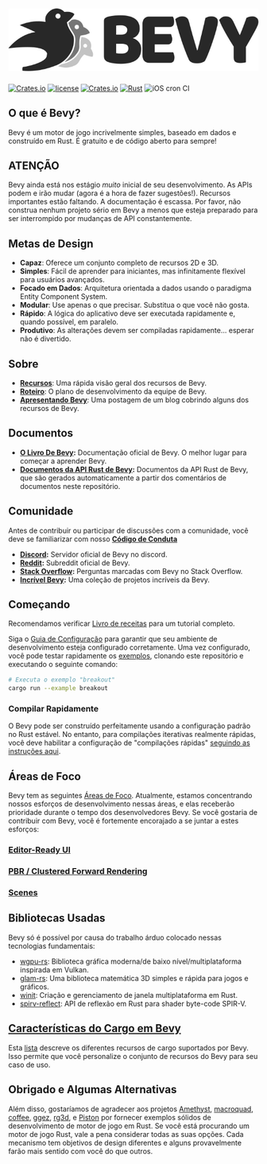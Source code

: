 # [![Bevy](assets/branding/bevy_logo_light_small.svg)](https://bevyengine.org)

[![Crates.io](https://img.shields.io/crates/v/bevy.svg)](https://crates.io/crates/bevy)
[![license](https://img.shields.io/badge/license-MIT-blue.svg)](https://github.com/bevyengine/bevy/blob/master/LICENSE)
[![Crates.io](https://img.shields.io/crates/d/bevy.svg)](https://crates.io/crates/bevy)
[![Rust](https://github.com/bevyengine/bevy/workflows/CI/badge.svg)](https://github.com/bevyengine/bevy/actions)
![iOS cron CI](https://github.com/bevyengine/bevy/workflows/iOS%20cron%20CI/badge.svg)

## O que é Bevy?

Bevy é um motor de jogo incrivelmente simples, baseado em dados e construído em Rust. É gratuito e de código aberto para sempre!

## ATENÇÃO

Bevy ainda está nos estágio _muito_ inicial de seu desenvolvimento. As APIs podem e irão mudar (agora é a hora de fazer sugestões!). Recursos importantes estão faltando. A documentação é escassa. Por favor, não construa nenhum projeto sério em Bevy a menos que esteja preparado para ser interrompido por mudanças de API constantemente.

## Metas de Design

* **Capaz**: Oferece um conjunto completo de recursos 2D e 3D.
* **Simples**: Fácil de aprender para iniciantes, mas infinitamente flexível para usuários avançados.
* **Focado em Dados**: Arquitetura orientada a dados usando o paradigma Entity Component System.
* **Modular**: Use apenas o que precisar. Substitua o que você não gosta.
* **Rápido**: A lógica do aplicativo deve ser executada rapidamente e, quando possível, em paralelo.
* **Produtivo**: As alterações devem ser compiladas rapidamente... esperar não é divertido.

## Sobre

* **[Recursos](https://bevyengine.org)**: Uma rápida visão geral dos recursos de Bevy.
* **[Roteiro](https://github.com/bevyengine/bevy/projects/1)**: O plano de desenvolvimento da equipe de Bevy.
* **[Apresentando Bevy](https://bevyengine.org/news/introducing-bevy/)**: Uma postagem de um blog cobrindo alguns dos recursos de Bevy.

## Documentos

* **[O Livro De Bevy](https://bevyengine.org/learn/book/introduction):** Documentação oficial de Bevy. O melhor lugar para começar a aprender Bevy.
* **[Documentos da API Rust de Bevy](https://docs.rs/bevy):** Documentos da API Rust de Bevy, que são gerados automaticamente a partir dos comentários de documentos neste repositório.

## Comunidade

Antes de contribuir ou participar de discussões com a comunidade, você deve se familiarizar com nosso **[Código de Conduta](https://github.com/bevyengine/bevy/blob/master/CODE_OF_CONDUCT.md)**

* **[Discord](https://discord.gg/gMUk5Ph):** Servidor oficial de Bevy no discord.
* **[Reddit](https://reddit.com/r/bevy):** Subreddit oficial de Bevy.
* **[Stack Overflow](https://stackoverflow.com/questions/tagged/bevy):** Perguntas marcadas com Bevy no Stack Overflow.
* **[Incrível Bevy](https://github.com/bevyengine/awesome-bevy):** Uma coleção de projetos incríveis da Bevy.

## Começando

Recomendamos verificar [Livro de receitas](https://bevyengine.org/learn/book/introduction) para um tutorial completo.

Siga o [Guia de Configuração](https://bevyengine.org/learn/book/getting-started/setup/) para garantir que seu ambiente de desenvolvimento esteja configurado corretamente.
Uma vez configurado, você pode testar rapidamente os [exemplos](/examples), clonando este repositório e executando o seguinte comando:

```sh
# Executa o exemplo "breakout"
cargo run --example breakout
```

### Compilar Rapidamente

O Bevy pode ser construído perfeitamente usando a configuração padrão no Rust estável. No entanto, para compilações iterativas realmente rápidas, você deve habilitar a configuração de "compilações rápidas" [seguindo as instruções aqui](http://bevyengine.org/learn/book/getting-started/setup/).

## Áreas de Foco

Bevy tem as seguintes [Áreas de Foco](https://github.com/bevyengine/bevy/labels/focus-area). Atualmente, estamos concentrando nossos esforços de desenvolvimento nessas áreas, e elas receberão prioridade durante o tempo dos desenvolvedores Bevy. Se você gostaria de contribuir com Bevy, você é fortemente encorajado a se juntar a estes esforços:

### [Editor-Ready UI](https://github.com/bevyengine/bevy/issues/254)

### [PBR / Clustered Forward Rendering](https://github.com/bevyengine/bevy/issues/179)

### [Scenes](https://github.com/bevyengine/bevy/issues/255)

## Bibliotecas Usadas

Bevy só é possível por causa do trabalho árduo colocado nessas tecnologias fundamentais:

* [wgpu-rs](https://github.com/gfx-rs/wgpu-rs): Biblioteca gráfica moderna/de baixo nível/multiplataforma inspirada em Vulkan.
* [glam-rs](https://github.com/bitshifter/glam-rs): Uma biblioteca matemática 3D simples e rápida para jogos e gráficos.
* [winit](https://github.com/rust-windowing/winit): Criação e gerenciamento de janela multiplataforma em Rust.
* [spirv-reflect](https://github.com/gwihlidal/spirv-reflect-rs): API de reflexão em Rust para shader byte-code SPIR-V.

## [Características do Cargo em Bevy][cargo_features]

Esta [lista][cargo_features] descreve os diferentes recursos de cargo suportados por Bevy. Isso permite que você personalize o conjunto de recursos do Bevy para seu caso de uso.

[cargo_features]: docs/cargo_features.md

## Obrigado e Algumas Alternativas

Além disso, gostaríamos de agradecer aos projetos [Amethyst](https://github.com/amethyst/amethyst), [macroquad](https://github.com/not-fl3/macroquad), [coffee](https://github.com/hecrj/coffee), [ggez](https://github.com/ggez/ggez), [rg3d](https://github.com/mrDIMAS/rg3d), e [Piston](https://github.com/PistonDevelopers/piston) por fornecer exemplos sólidos de desenvolvimento de motor de jogo em Rust. Se você está procurando um motor de jogo Rust, vale a pena considerar todas as suas opções. Cada mecanismo tem objetivos de design diferentes e alguns provavelmente farão mais sentido com você do que outros.
